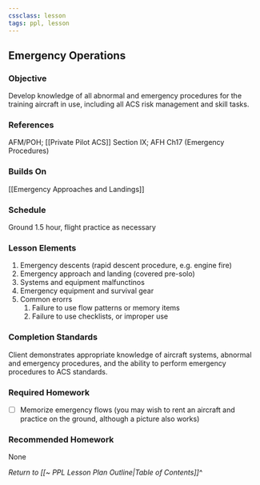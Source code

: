 ```yaml
---
cssclass: lesson
tags: ppl, lesson
---
```

## Emergency Operations

### Objective
Develop knowledge of all abnormal and emergency procedures for the training aircraft in use, including all ACS risk management and skill tasks.

### References
AFM/POH; [[Private Pilot ACS]] Section IX; AFH Ch17 (Emergency Procedures)

### Builds On
[[Emergency Approaches and Landings]]

### Schedule
Ground 1.5 hour, flight practice as necessary

### Lesson Elements
1. Emergency descents (rapid descent procedure, e.g. engine fire)
2. Emergency approach and landing (covered pre-solo)
3. Systems and equipment malfunctinos
4. Emergency equipment and survival gear
5. Common erorrs
	1. Failure to use flow patterns or memory items
	2. Failure to use checklists, or improper use

### Completion Standards
Client demonstrates appropriate knowledge of aircraft systems, abnormal and emergency procedures, and the ability to perform emergency procedures to ACS standards.

### Required Homework
 
- [ ] Memorize emergency flows (you may wish to rent an aircraft and practice on the ground, although a picture also works)

### Recommended Homework
None

*Return to [[~ PPL Lesson Plan Outline|Table of Contents]]^*